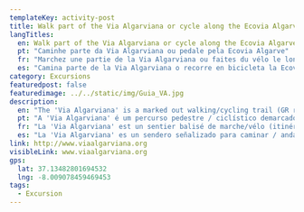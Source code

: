 ```yaml
---
templateKey: activity-post
title: Walk part of the Via Algarviana or cycle along the Ecovia Algarve
langTitles:
  en: Walk part of the Via Algarviana or cycle along the Ecovia Algarve
  pt: "Caminhe parte da Via Algarviana ou pedale pela Ecovia Algarve"
  fr: "Marchez une partie de la Via Algarviana ou faites du vélo le long de l'Ecovia Algarve"
  es: "Camina parte de la Via Algarviana o recorre en bicicleta la Ecovia Algarve"
category: Excursions
featuredpost: false
featuredimage: ../../static/img/Guia_VA.jpg
description: 
  en: "The 'Via Algarviana' is a marked out walking/cycling trail (GR route) crossing the entire Algarve (in the north of the region). There are various sections for shorter, medium or long walks and all information including maps can be found on the following website:"
  pt: "A 'Via Algarviana' é um percurso pedestre / ciclístico demarcado (percurso GR) que atravessa todo o Algarve (no norte da região). Existem várias seções para caminhadas mais curtas, médias ou longas e todas as informações, incluindo mapas, podem ser encontradas no seguinte site:"
  fr: "La 'Via Algarviana' est un sentier balisé de marche/vélo (itinéraire GR) traversant tout l'Algarve. Il existe différentes sections pour des promenades plus courtes, moyennes ou longues et toutes les informations, y compris les cartes, sont disponibles sur le site Web suivant :"
  es: "La 'Via Algarviana' es un sendero señalizado para caminar / andar en bicicleta (ruta GR) que cruza todo el Algarve. Hay varias secciones para caminatas cortas, medianas o largas y toda la información, incluidos los mapas, se puede encontrar en el siguiente sitio web:"
link: http://www.viaalgarviana.org
visibleLink: www.viaalgarviana.org
gps:
  lat: 37.13482801694532
  lng: -8.009078459469453
tags:
  - Excursion
---
```


